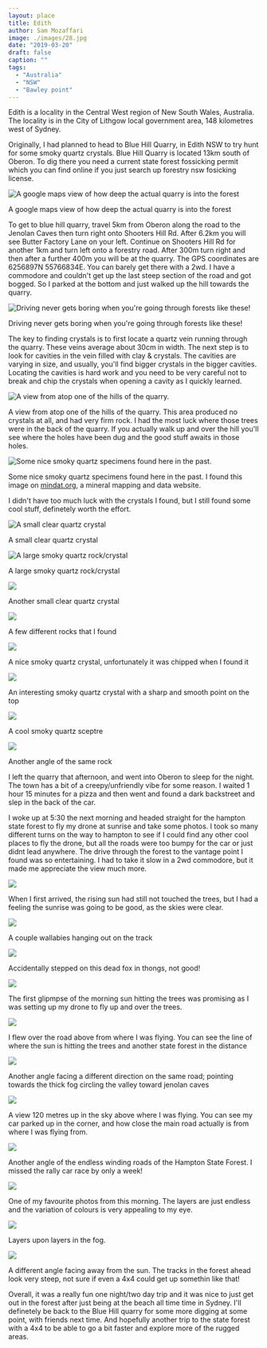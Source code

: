 ```yaml
---
layout: place
title: Edith
author: Sam Mozaffari
image: ./images/28.jpg
date: "2019-03-20"
draft: false
caption: ""
tags: 
  - "Australia"
  - "NSW"
  - "Bawley point"
---
```





Edith is a locality in the Central West region of New South Wales, Australia. The locality is in the City of Lithgow local government area, 148 kilometres west of Sydney.

Originally, I had planned to head to Blue Hill Quarry, in Edith NSW to try hunt for some smoky quartz crystals. Blue Hill Quarry is located 13km south of Oberon. To dig there you need a current state forest fossicking permit which you can find online if you just search up forestry nsw fosicking license.

![A google maps view of how deep the actual quarry is into the forest](./images/30.jpg)

A google maps view of how deep the actual quarry is into the forest

To get to blue hill quarry, travel 5km from Oberon along the road to the Jenolan Caves then turn right onto Shooters Hill Rd. After 6.2km you will see Butter Factory Lane on your left. Continue on Shooters Hill Rd for another 1km and turn left onto a forestry road. After 300m turn right and then after a further 400m you will be at the quarry. The GPS coordinates are 6256897N 55766834E. You can barely get there with a 2wd. I have a commodore and couldn't get up the last steep section of the road and got bogged. So I parked at the bottom and just walked up the hill towards the quarry.

![Driving never gets boring when you're going through forests like these!](./images/12.jpg)

Driving never gets boring when you're going through forests like these!

The key to finding crystals is to first locate a quartz vein running through the quarry. These veins average about 30cm in width. The next step is to look for cavities in the vein filled with clay & crystals. The cavities are varying in size, and usually, you'll find bigger crystals in the bigger cavities. Locating the cavities is hard work and you need to be very careful not to break and chip the crystals when opening a cavity as I quickly learned.

![A view from atop one of the hills of the quarry.](./images/31.jpg)

A view from atop one of the hills of the quarry. This area produced no crystals at all, and had very firm rock. I had the most luck where those trees were in the back of the quarry. If you actually walk up and over the hill you'll see where the holes have been dug and the good stuff awaits in those holes.

![Some nice smoky quartz specimens found here in the past.](./images/32.jpg)

Some nice smoky quartz specimens found here in the past. I found this image on [mindat.org](http://mindat.org), a mineral mapping and data website.

I didn't have too much luck with the crystals I found, but I still found some cool stuff, definetely worth the effort.

![A small clear quartz crystal](./images/33.jpg)

A small clear quartz crystal

![A large smoky quartz rock/crystal](./images/34.jpg)

A large smoky quartz rock/crystal

![](./images/35.jpg)

Another small clear quartz crystal

![](./images/36.jpg)

A few different rocks that I found

![](./images/37.jpg)

A nice smoky quartz crystal, unfortunately it was chipped when I found it

![](./images/38.jpg)

An interesting smoky quartz crystal with a sharp and smooth point on the top

![](./images/40.jpg)

A cool smoky quartz sceptre

![](./images/41.jpg)

Another angle of the same rock

I left the quarry that afternoon, and went into Oberon to sleep for the night. The town has a bit of a creepy/unfriendly vibe for some reason. I waited 1 hour 15 minutes for a pizza and then went and found a dark backstreet and slep in the back of the car.

I woke up at 5:30 the next morning and headed straight for the hampton state forest to fly my drone at sunrise and take some photos. I took so many different turns on the way to hampton to see if I could find any other cool places to fly the drone, but all the roads were too bumpy for the car or just didnt lead anywhere. The drive through the forest to the vantage point I found was so entertaining. I had to take it slow in a 2wd commodore, but it made me appreciate the view much more.

![](./images/15.jpg)

When I first arrived, the rising sun had still not touched the trees, but I had a feeling the sunrise was going to be good, as the skies were clear.

![](./images/14.jpg)

A couple wallabies hanging out on the track

![](./images/27.jpg)

Accidentally stepped on this dead fox in thongs, not good!

![](./images/16.jpg)

The first glipmpse of the morning sun hitting the trees was promising as I was setting up my drone to fly up and over the trees.

![](./images/1.jpg)

I flew over the road above from where I was flying. You can see the line of where the sun is hitting the trees and another state forest in the distance

![](./images/2.jpg)

Another angle facing a different direction on the same road; pointing towards the thick fog circling the valley toward jenolan caves

![](./images/6.jpg)

A view 120 metres up in the sky above where I was flying. You can see my car parked up in the corner, and how close the main road actually is from where I was flying from.

![](./images/9.jpg)

Another angle of the endless winding roads of the Hampton State Forest. I missed the rally car race by only a week!

![](./images/19.jpg)

One of my favourite photos from this morning. The layers are just endless and the variation of colours is very appealing to my eye.

![](./images/20.jpg)

Layers upon layers in the fog.

![](./images/21.jpg)

A different angle facing away from the sun. The tracks in the forest ahead look very steep, not sure if even a 4x4 could get up somethin like that!

Overall, it was a really fun one night/two day trip and it was nice to just get out in the forest after just being at the beach all time time in Sydney. I'll definetely be back to the Blue Hill quarry for some more digging at some point, with friends next time. And hopefully another trip to the state forest with a 4x4 to be able to go a bit faster and explore more of the rugged areas.